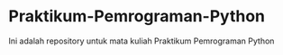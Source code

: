 # Praktikum-Pemrograman-Python
Ini adalah repository untuk mata kuliah Praktikum Pemrograman Python
